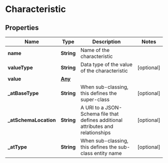# Characteristic

## Properties
Name | Type | Description | Notes
------------ | ------------- | ------------- | -------------
**name** | **String** | Name of the characteristic | 
**valueType** | **String** | Data type of the value of the characteristic |  [optional]
**value** | [**Any**](Any.md) |  | 
**_atBaseType** | **String** | When sub-classing, this defines the super-class |  [optional]
**_atSchemaLocation** | **String** | A URI to a JSON-Schema file that defines additional attributes and relationships |  [optional]
**_atType** | **String** | When sub-classing, this defines the sub-class entity name |  [optional]
